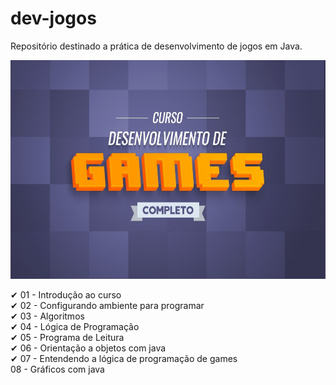 # dev-jogos

Repositório destinado a prática de desenvolvimento de jogos em Java.

<p align="center">
<img width=700 height=350 src="/img/danki.jpeg"
<p>

  <span>✔ 01 - Introdução ao curso</span>
  <br>
  <span>✔ 02 - Configurando ambiente para programar</span>
    <br>
  <span>✔ 03 - Algoritmos</span>
    <br>
  <span>✔ 04 - Lógica de Programação</span>
    <br>
  <span>✔ 05 - Programa de Leitura</span>
    <br>
  <span>✔ 06 - Orientação a objetos com java</span>
    <br>
  <span>✔ 07 - Entendendo a lógica de programação de games</span>
    <br>
  <span>08 - Gráficos com java</span>

</p>
